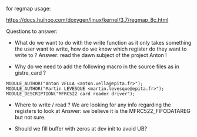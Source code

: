 for regmap usage:

https://docs.huihoo.com/doxygen/linux/kernel/3.7/regmap_8c.html

Questions to answer:

- What do we want to do with the write function as it only takes something the user want to write, how do we know which register do they want to write to ?
  Answer: read the dawn subject of the project Anton !

- Why do we need to add the following macro in the source files as in gistre_card ?

```
MODULE_AUTHOR("Anton VELLA <anton.vella@epita.fr>");
MODULE_AUTHOR("Martin LEVESQUE <martin.levesque@epita.fr>");
MODULE_DESCRIPTION("MFRC522 card reader driver");
```

- Where to write / read ? We are looking for any info regarding the registers to look at
  Answer: we believe it is the MFRC522_FIFODATAREG but not sure.

- Should we fill buffer with zeros at dev init to avoid UB?
